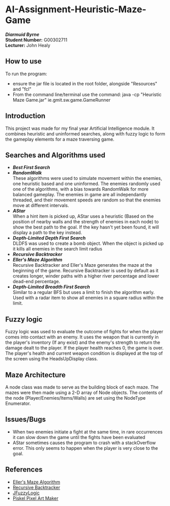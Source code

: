 # AI-Assignment-Heuristic-Maze-Game
***Diarmuid Byrne***
<br><B>Student Number:</B> G00302711
<br><B>Lecturer:</B> John Healy

## How to use
To run the program:
- ensure the jar file is located in the root folder, alongside "Resources" and "fcl"
- From the command line/terminal use the command:
java -cp "Heuristic Maze Game.jar" ie.gmit.sw.game.GameRunner

## Introduction
This project was made for my final year Artificial Intelligence module. It combines heuristic and uninformed searches, along with fuzzy logic to form the gameplay elements for a maze traversing game.

## Searches and Algorithms used
- <I><B>Best First Search</I></B>
- <I><B>RandomWalk</I></B>
<BR> These algorithms were used to simulate movement within the enemies, one heuristic based and one uninformed.
The enemies randomly used one of the algorithms, with a bias towards RandomWalk for more balanced gameplay.
The enemies in game are all independantly threaded, and their movement speeds are random so that the enemies move at different intervals.
- <I><B>AStar</I></B>
<BR> When a hint item is picked up, AStar uses a heuristic (Based on the position of nearby walls and the strength of enemies in each node) to show the best path to the goal. If the key hasn't yet been found, it will display a path to the key instead.
- <I><B>Depth-Limited Depth First Search</I></B>
<BR> DLDFS was used to create a bomb object. When the object is picked up it kills all enemies in the search limit radius
- <I><B>Recursive Backtracker</I></B>
- <I><B>Eller's Maze Algorithm</I></B>
<BR> Recursive Backtracker and Eller's Maze generates the maze at the beginning of the game. Recursive Backtracker is used by default as it creates longer, winder paths with a higher river percentage and lower dead-end percentage.
- <I><B>Depth-Limited Breadth First Search</I></B>
<BR> Similar to a regular BFS but uses a limit to finish the algorithm early. Used with a radar item to show all enemies in a square radius within the limit.

## Fuzzy logic
Fuzzy logic was used to evaluate the outcome of fights for when the player comes into contact with an enemy. It uses the weapon that is currently in the player's inventory (If any exist) and the enemy's strength to return the damage dealt to the player. If the player health reaches 0, the game is over. <BR>The player's health and current weapon condition is displayed at the top of the screen using the HeadsUpDisplay class.

## Maze Architecture
A node class was made to serve as the building block of each maze. The mazes were then made using a 2-D array of Node objects. The contents of the node (Player/Enemies/Items/Walls) are set using the NodeType Enumerator.

## Issues/Bugs
- When two enemies initiate a fight at the same time, in rare occurrences it can slow down the game until the fights have been evaluated
- AStar sometimes causes the program to crash with a stackOverflow error. This only seems to happen when the player is very close to the goal.

## References
- [Eller's Maze Algorithm](http://weblog.jamisbuck.org/2010/12/29/maze-generation-eller-s-algorithm)
- [Recursive Backtracker](https://en.wikipedia.org/wiki/Maze_generation_algorithm)
- [JFuzzyLogic](http://jfuzzylogic.sourceforge.net/html/index.html)
- [Piskel Pixel Art Maker](http://www.piskelapp.com/)
